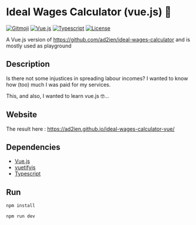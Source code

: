 # Ideal Wages Calculator (vue.js) 💸

[![Gitmoji](https://img.shields.io/badge/gitmoji-%20😜%20😍-FFDD67.svg)](https://gitmoji.dev)
[![Vue.js](https://img.shields.io/badge/Framework-Vue.js-4FC08D.svg?logo=vue.js)](https://vuejs.org)
[![Typescript](https://img.shields.io/badge/Framework-Typescript-3178C6.svg?logo=typescript)](https://www.typescriptlang.org)
[![License](https://img.shields.io/badge/License-MIT-blue.svg?logo=apache)](https://opensource.org/licenses/MIT)

A Vue.js version of <https://github.com/ad2ien/ideal-wages-calculator> and is mostly used as playground

## Description

Is there not some injustices in spreading labour incomes? I wanted to know how (too) much I was paid for my services.

This, and also, I wanted to learn vue.js 🤓...

## Website

The result here : <https://ad2ien.github.io/ideal-wages-calculator-vue/>

## Dependencies

- [Vue.js](https://vuejs.org)
- [vuetifyjs](https://vuetifyjs.com)
- [Typescript](https://www.typescriptlang.org)

## Run

```bash
npm install
```

```bash
npm run dev
```
